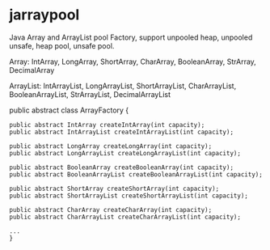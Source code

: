 # jarraypool

Java Array and ArrayList pool Factory, support unpooled heap, unpooled unsafe, heap pool, unsafe pool.

Array:  IntArray, LongArray, ShortArray, CharArray, BooleanArray, StrArray, DecimalArray

ArrayList:  IntArrayList, LongArrayList, ShortArrayList, CharArrayList, BooleanArrayList, StrArrayList, DecimalArrayList

public abstract class ArrayFactory {

    public abstract IntArray createIntArray(int capacity);
    public abstract IntArrayList createIntArrayList(int capacity);

    public abstract LongArray createLongArray(int capacity);
    public abstract LongArrayList createLongArrayList(int capacity);

    public abstract BooleanArray createBooleanArray(int capacity);
    public abstract BooleanArrayList createBooleanArrayList(int capacity);

    public abstract ShortArray createShortArray(int capacity);
    public abstract ShortArrayList createShortArrayList(int capacity);

    public abstract CharArray createCharArray(int capacity);
    public abstract CharArrayList createCharArrayList(int capacity);
    
    ...
    }
